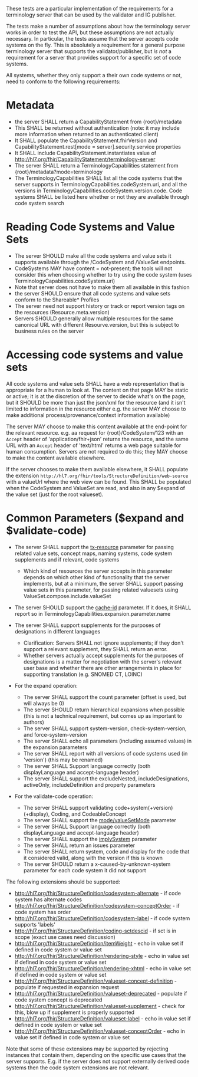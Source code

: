 These tests are a particular implementation of the requirements for a terminology 
server that can be used by the validator and IG publisher. 

The tests make a number of assumptions about how the terminology server works 
in order to test the API, but these assumptions are not actually necessary. 
In particular, the tests assume that the server accepts code systems on the 
fly. This is absolutely a requirement for a general purpose terminology server
that supports the validator/publisher, but *is not* a requirement for a server
that provides support for a specific set of code systems. 

All systems, whether they only support a their own code systems or not, 
need to conform to the following requirements:

# Metadata

* the server SHALL return a CapabilityStatement from {root}/metadata
* This SHALL be returned without authentication (note: it may include more information when returned to an authenticated client)
* It SHALL populate the CapabilityStatement.fhirVersion and CapabilityStatement.rest[mode = server].security.service properties
* It SHALL include CapabilityStatement.instantiates value of http://hl7.org/fhir/CapabilityStatement/terminology-server
* The server SHALL return a TerminologyCapabilities statement from {root}/metadata?mode=terminology
* The TerminologyCapabilities SHALL list all the code systems that the server supports in TerminologyCapabilities.codeSystem.uri, and all the versions in TerminologyCapabilities.codeSystem.version.code. Code systems SHALL be listed here whether or not they are available through code system search 

# Reading Code Systems and Value Sets

* The server SHOULD make all the code systems and value sets it supports available through the /CodeSystem and /ValueSet endpoints.
* CodeSystems MAY have content = not-present; the tools will not consider this when choosing whether to try using the code system (uses TerminologyCapabilities.codeSystem.uri)
* Note that server does not have to make them all available in this fashion
* the server SHOULD ensure that all code systems and value sets conform to the Shareable* Profiles
* The server need not support history or track or report version tags on the resources (Resource.meta.version)
* Servers SHOULD generally allow multiple resources for the same canonical URL with different Resourve.version, but this is subject to business rules on the server 

# Accessing code systems and value sets 

All code systems and value sets SHALL have a web representation that is appropriate for a human to look at. 
The content on that page MAY be static or active; it is at the discretion of the server to decide what's on the page, but it SHOULD be more than just the json/xml for the resource (and it isn't limited to information in the resource either e.g. the server MAY choose to make additional process/provenance/context information available)

The server MAY choose to make this content available at the end-point for the relevant resource. e.g. aa request for {root}/CodeSystem/123 with an ```Accept``` header of 'application/fhir+json' returns the resource, and the same URL with an ```Accept``` header of 'text/html' returns a web page suitable for human consumption. Servers are not required to do this; they MAY choose to make the content available elsewhere.

If the server chooses to make them available elsewhere, it SHALL populate the extension ```http://hl7.org/fhir/tools/StructureDefinition/web-source``` with a valueUrl where the web view can be found. This SHALL be populated when the CodeSystem and ValueSet are read, and also in any $expand of the value set (just for the root valueset).

# Common Parameters ($expand and $validate-code)

* The server SHALL support the [tx-resource](https://jira.hl7.org/browse/FHIR-33944) parameter for passing related 
  value sets, concept maps, naming systems, code system supplements and if relevant, code systems
  * Which kind of resources the server accepts in this parameter depends on which other kind of functionality that the server implements, but at a minimum, the server SHALL support passing value sets in this parameter, for passing related valuesets using ValueSet.compose.include.valueSet

* The server SHOULD support the [cache-id](https://jira.hl7.org/browse/FHIR-33946) parameter. If it does, it SHALL report so in TerminologyCapabilities.expansion.parameter.name


* The server SHALL support supplements for the purposes of designations in different languages
  * Clarification: Servers SHALL not ignore supplements; if they don't support a relevant supplement, they SHALL return an error. 
  * Whether servers actually accept supplements for the purposes of designations is a matter for negotiation with the server's relevant user base and whether there are other arrangements in place for supporting translation (e.g. SNOMED CT, LOINC)

* For the expand operation:
  * The server SHALL support the count parameter (offset is used, but will always be 0)
  * The server SHOULD return hierarchical expansions when possible (this is not a technical requirement, but comes up as important to authors)
  * The server SHALL support system-version, check-system-version, and force-system-version
  * The server SHALL echo all parameters (including assumed values) in the expansion parameters
  * The server SHALL report with all versions of code systems used (in 'version') (this may be renamed)
  * The server SHALL Support language correctly (both displayLanguage and accept-language header)
  * The server SHALL support the excludeNested, includeDesignations, activeOnly, includeDefinition and property parameters


* For the validate-code operation:
  * The server SHALL support validating code+system(+version)(+display), Coding, and CodeableConcept
  * The server SHALL support the [mode/valueSetMode](https://jira.hl7.org/browse/FHIR-41229) parameter
  * The server SHALL Support language correctly (both displayLanguage and accept-language header)
  * The server SHALL support the [implySystem](https://jira.hl7.org/browse/FHIR-41431) parameter
  * The server SHALL return an issues parameter 
  * The server SHALL return system, code and display for the code that it considered valid, along with the version if this is known
  * The server SHOULD return a x-caused-by-unknown-system parameter for each code system it did not support

The following extensions should be supported:
* http://hl7.org/fhir/StructureDefinition/codesystem-alternate - if code system has alternate codes
* http://hl7.org/fhir/StructureDefinition/codesystem-conceptOrder - if code system has order
* http://hl7.org/fhir/StructureDefinition/codesystem-label - if code system supports 'labels'
* http://hl7.org/fhir/StructureDefinition/coding-sctdescid - if sct is in scope (exact use cases need discussion)
* http://hl7.org/fhir/StructureDefinition/itemWeight - echo in value set if defined in code system or value set
* http://hl7.org/fhir/StructureDefinition/rendering-style -  echo in value set if defined in code system or value set
* http://hl7.org/fhir/StructureDefinition/rendering-xhtml -  echo in value set if defined in code system or value set
* http://hl7.org/fhir/StructureDefinition/valueset-concept-definition - populate if requested in expansion request
* http://hl7.org/fhir/StructureDefinition/valueset-deprecated - populate if code system concept is deprecated
* http://hl7.org/fhir/StructureDefinition/valueset-supplement - check for this, blow up if supplement is properly supported
* http://hl7.org/fhir/StructureDefinition/valueset-label - echo in value set if defined in code system or value set
* http://hl7.org/fhir/StructureDefinition/valueset-conceptOrder - echo in value set if defined in code system or value set

Note that some of these extensions may be supported by rejecting instances that contain them, depending on the 
specific use cases that the server supports. E.g. if the server does not support externally derived code systems 
then the code system extensions are not relevant.